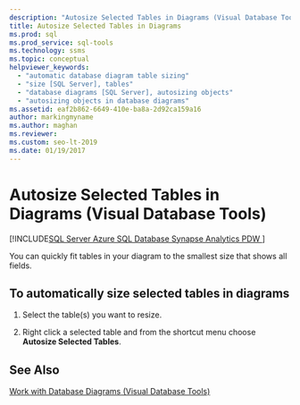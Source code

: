 ```yaml
---
description: "Autosize Selected Tables in Diagrams (Visual Database Tools)"
title: Autosize Selected Tables in Diagrams
ms.prod: sql
ms.prod_service: sql-tools
ms.technology: ssms
ms.topic: conceptual
helpviewer_keywords: 
  - "automatic database diagram table sizing"
  - "size [SQL Server], tables"
  - "database diagrams [SQL Server], autosizing objects"
  - "autosizing objects in database diagrams"
ms.assetid: eaf2b862-6649-410e-ba8a-2d92ca159a16
author: markingmyname
ms.author: maghan
ms.reviewer: 
ms.custom: seo-lt-2019
ms.date: 01/19/2017
---
```


# Autosize Selected Tables in Diagrams (Visual Database Tools)

[!INCLUDE[SQL Server Azure SQL Database Synapse Analytics PDW ](../../includes/applies-to-version/sql-asdb-asdbmi-asa-pdw.md)]

You can quickly fit tables in your diagram to the smallest size that shows all fields.  
  
## To automatically size selected tables in diagrams  
  
1. Select the table(s) you want to resize.  
  
2. Right click a selected table and from the shortcut menu choose **Autosize Selected Tables**.  
  
## See Also

[Work with Database Diagrams &#40;Visual Database Tools&#41;](../../ssms/visual-db-tools/work-with-database-diagrams-visual-database-tools.md)
